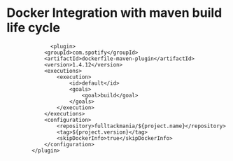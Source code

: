 # Docker Integration with maven build life cycle  
                  <plugin>
				<groupId>com.spotify</groupId>
				<artifactId>dockerfile-maven-plugin</artifactId>
				<version>1.4.12</version>
				<executions>
					<execution>
						<id>default</id>
						<goals>
							<goal>build</goal>
						</goals>
					</execution>
				</executions>
				<configuration>
					<repository>fulltackmania/${project.name}</repository>
					<tag>${project.version}</tag>
					<skipDockerInfo>true</skipDockerInfo>
				</configuration>
			</plugin>